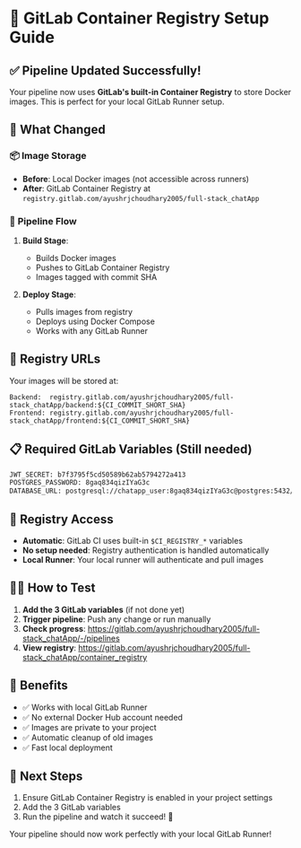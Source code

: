 # 🐳 GitLab Container Registry Setup Guide

## ✅ **Pipeline Updated Successfully!**

Your pipeline now uses **GitLab's built-in Container Registry** to store Docker images. This is perfect for your local GitLab Runner setup.

## 🔧 **What Changed**

### 📦 **Image Storage**
- **Before**: Local Docker images (not accessible across runners)
- **After**: GitLab Container Registry at `registry.gitlab.com/ayushrjchoudhary2005/full-stack_chatApp`

### 🚀 **Pipeline Flow**
1. **Build Stage**: 
   - Builds Docker images
   - Pushes to GitLab Container Registry
   - Images tagged with commit SHA

2. **Deploy Stage**:
   - Pulls images from registry
   - Deploys using Docker Compose
   - Works with any GitLab Runner

## 🎯 **Registry URLs**
Your images will be stored at:
```
Backend:  registry.gitlab.com/ayushrjchoudhary2005/full-stack_chatApp/backend:${CI_COMMIT_SHORT_SHA}
Frontend: registry.gitlab.com/ayushrjchoudhary2005/full-stack_chatApp/frontend:${CI_COMMIT_SHORT_SHA}
```

## 📋 **Required GitLab Variables** (Still needed)
```bash
JWT_SECRET: b7f3795f5cd50589b62ab5794272a413
POSTGRES_PASSWORD: 8gaq834qizIYaG3c
DATABASE_URL: postgresql://chatapp_user:8gaq834qizIYaG3c@postgres:5432/chatapp
```

## 🔑 **Registry Access**
- **Automatic**: GitLab CI uses built-in `$CI_REGISTRY_*` variables
- **No setup needed**: Registry authentication is handled automatically
- **Local Runner**: Your local runner will authenticate and pull images

## 🏃‍♂️ **How to Test**

1. **Add the 3 GitLab variables** (if not done yet)
2. **Trigger pipeline**: Push any change or run manually
3. **Check progress**: https://gitlab.com/ayushrjchoudhary2005/full-stack_chatApp/-/pipelines
4. **View registry**: https://gitlab.com/ayushrjchoudhary2005/full-stack_chatApp/container_registry

## 🎉 **Benefits**
- ✅ Works with local GitLab Runner
- ✅ No external Docker Hub account needed
- ✅ Images are private to your project
- ✅ Automatic cleanup of old images
- ✅ Fast local deployment

## 🚨 **Next Steps**
1. Ensure GitLab Container Registry is enabled in your project settings
2. Add the 3 GitLab variables
3. Run the pipeline and watch it succeed! 🎉

Your pipeline should now work perfectly with your local GitLab Runner!
